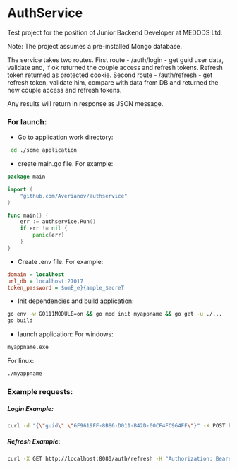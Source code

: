 # AuthService

Test project for the position of Junior Backend Developer at MEDODS Ltd.

Note: The project assumes a pre-installed Mongo database.

The service takes two routes. First route - /auth/login - get guid user data, validate and, if ok returned the couple access and refresh tokens. Refresh token returned as protected cookie. Second route - /auth/refresh - get refresh token, validate him, compare with data from DB and returned the new couple access and refresh tokens.

Any results will return in response as JSON message.

### For launch:

* Go to application work directory:
```bash
 cd ./some_application
```

* create main.go file. For example:
```go
package main

import (
	"github.com/Averianov/authservice"
)

func main() {
	err := authservice.Run()
	if err != nil {
		panic(err)
	}
}
```

* Create .env file. For example:
```cfg
domain = localhost
url_db = localhost:27017
token_password = $omE_e}{ample_$ecreT
```
* Init dependencies and build application:
```bash
go env -w GO111MODULE=on && go mod init myappname && go get -u ./...
go build
```
* launch application:
For windows:
```bash
myappname.exe
```
For linux:
```bash
./myappname
```
### Example requests:

##### Login Example:
```bash
curl -d "{\"guid\":\"6F9619FF-8B86-D011-B42D-00CF4FC964FF\"}" -X POST http://localhost:8080/auth/login -H "Content-Type:application/json" -v
```

##### Refresh Example:
```bash
curl -X GET http://localhost:8080/auth/refresh -H "Authorization: Bearer eyJhbGciOiJIUzI1NiIsInR5cCI6IkpXVCJ9.eyJBY2NvdW50SWQiOjF9.LrpWOP5Gi7Xn-vq-XBvR7dvnt-w8ZlhOS2qVfdv0t_M"
```